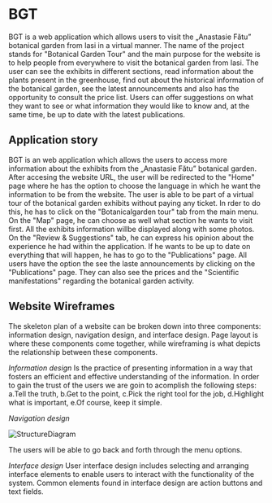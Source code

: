 # BGT 
  BGT is a web application which allows users to visit the „Anastasie Fătu” botanical garden from Iasi in a virtual manner. The name of the project stands for "Botanical Garden Tour" and the main purpose for the website is to help people from everywhere to visit the botanical garden from Iasi. 
  The user can see the exhibits in different sections, read information about the plants present in the greenhouse, find out about the historical information of the botanical garden, see the latest announcements and also has the opportunity to consult the price list. Users can offer suggestions on what they want to see or what information they would like to know and, at the same time, be up to date with the latest publications.

 ## Application story 
  
  BGT is an web application which allows the users to access more information about the exhibits from the „Anastasie Fătu” botanical garden. After accesing the website URL, the user will be redirected to the "Home" page where he has the option to choose the language in which he want the information to be from the website. The user is able to be part of a virtual tour of the botanical garden exhibits without paying any ticket. In rder to do this, he has to click on the "Botanicalgarden tour" tab from the main menu. On the "Map" page, he can choose as well what section he wants to visit first. All the exhibits information willbe displayed along with some photos.
   On the "Review & Suggestions" tab, he can express his opinion about the experience he had within the application. If he wants to be up to date on everything that will happen, he has to go to the "Publications" page. All users have the option the see the laste announcements by clicking on the "Publications" page. They can also see the prices and the "Scientific manifestations" regarding the botanical garden activity.
  
  
  ## Website Wireframes
  The skeleton plan of a website can be broken down into three components: information design, navigation design, and interface design. Page layout is where these components come together, while wireframing is what depicts the relationship between these components.
  
  *Information design*
  Is the practice of presenting information in a way that fosters an efficient and effective understanding of the information. In order to gain the trust of the users we are goin to acomplish the following steps: 
  a.Tell the truth,
  b.Get to the point,
  c.Pick the right tool for the job,
  d.Highlight what is important,
  e.Of course, keep it simple.
  
  *Navigation design* 

![StructureDiagram](https://user-images.githubusercontent.com/33698972/100152674-b8d23000-2eab-11eb-8b54-6eecc315fb36.png)


The users will be able to go back and forth through the menu options. 

*Interface design*
User interface design includes selecting and arranging interface elements to enable users to interact with the functionality of the system. Common elements found in interface design are action buttons and text fields.





